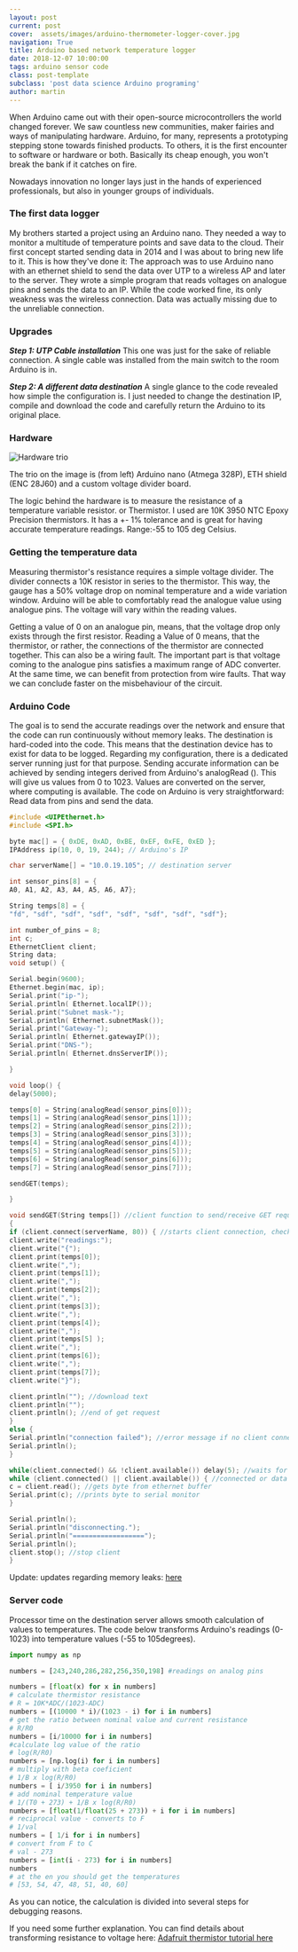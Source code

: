 ```yaml
---
layout: post
current: post
cover:  assets/images/arduino-thermometer-logger-cover.jpg
navigation: True
title: Arduino based network temperature logger
date: 2018-12-07 10:00:00
tags: arduino sensor code 
class: post-template
subclass: 'post data science Arduino programing'
author: martin
---
```


When Arduino came out with their open-source microcontrollers the world changed forever. We saw countless new communities, maker fairies and ways of manipulating hardware. Arduino, for many, represents a prototyping stepping stone towards finished products. To others, it is the first encounter to software or hardware or both. Basically its cheap enough, you won't break the bank if it catches on fire.

Nowadays innovation no longer lays just in the hands of experienced professionals, but also in younger groups of individuals.

### The first data logger

My brothers started a project using an Arduino nano. They needed a way to monitor a multitude of temperature points and save data to the cloud. Their first concept started sending data in 2014 and I was about to bring new life to it.
This is how they've done it:
The approach was to use Arduino nano with an ethernet shield to send the data over UTP to a wireless AP and later to the server. They wrote a simple program that reads voltages on analogue pins and sends the data to an IP.
While the code worked fine, its only weakness was the wireless connection. Data was actually missing due to the unreliable connection.

### Upgrades

***Step 1: UTP Cable installation***
This one was just for the sake of reliable connection. A single cable was installed from the main switch to the room Arduino is in.

***Step 2: A different data destination***
A single glance to the code revealed how simple the configuration is. I just needed to change the destination IP, compile and download the code and carefully return the Arduino to its original place.

### Hardware

![Hardware trio](assets/images/arduino-proj-temp.png)

The trio on the image is (from left) Arduino nano (Atmega 328P), ETH shield (ENC 28J60) and a custom voltage divider board.

The logic behind the hardware is to measure the resistance of a temperature variable resistor. or Thermistor. I used are 10K 3950 NTC Epoxy Precision thermistors. It has a +- 1% tolerance and is great for having accurate temperature readings. Range:-55 to 105 deg Celsius.

### Getting the temperature data

Measuring thermistor's resistance requires a simple voltage divider. The divider connects a 10K resistor in series to the thermistor. This way, the gauge has a 50% voltage drop on nominal temperature and a wide variation window. Arduino will be able to comfortably read the analogue value using analogue pins. The voltage will vary within the reading values.

Getting a value of 0 on an analogue pin, means, that the voltage drop only exists through the first resistor.
Reading a Value of 0 means, that the thermistor, or rather, the connections of the thermistor are connected together. This can also be a wiring fault. The important part is that voltage coming to the analogue pins satisfies a maximum range of ADC converter. At the same time, we can benefit from protection from wire faults. That way we can conclude faster on the misbehaviour of the circuit.

### Arduino Code

The goal is to send the accurate readings over the network and ensure that the code can run continuously without memory leaks. The destination is hard-coded into the code. This means that the destination device has to exist for data to be logged. Regarding my configuration, there is a dedicated server running just for that purpose.
Sending accurate information can be achieved by sending integers derived from Arduino's analogRead (). This will give us values from 0 to 1023. Values are converted on the server, where computing is available. The code on Arduino is very straightforward: Read data from pins and send the data.


```C
#include <UIPEthernet.h>
#include <SPI.h>

byte mac[] = { 0xDE, 0xAD, 0xBE, 0xEF, 0xFE, 0xED };
IPAddress ip(10, 0, 19, 244); // Arduino's IP

char serverName[] = "10.0.19.105"; // destination server

int sensor_pins[8] = {
A0, A1, A2, A3, A4, A5, A6, A7};

String temps[8] = {
"fd", "sdf", "sdf", "sdf", "sdf", "sdf", "sdf", "sdf"};

int number_of_pins = 8;
int c;
EthernetClient client;
String data;
void setup() {

Serial.begin(9600);
Ethernet.begin(mac, ip);
Serial.print("ip-");
Serial.println( Ethernet.localIP());
Serial.print("Subnet mask-");
Serial.println( Ethernet.subnetMask());
Serial.print("Gateway-");
Serial.println( Ethernet.gatewayIP());
Serial.print("DNS-");
Serial.println( Ethernet.dnsServerIP());

}

void loop() {
delay(5000);

temps[0] = String(analogRead(sensor_pins[0]));
temps[1] = String(analogRead(sensor_pins[1]));
temps[2] = String(analogRead(sensor_pins[2]));
temps[3] = String(analogRead(sensor_pins[3]));
temps[4] = String(analogRead(sensor_pins[4]));
temps[5] = String(analogRead(sensor_pins[5]));
temps[6] = String(analogRead(sensor_pins[6]));
temps[7] = String(analogRead(sensor_pins[7]));

sendGET(temps);

}

void sendGET(String temps[]) //client function to send/receive GET request data.
{
if (client.connect(serverName, 80)) { //starts client connection, checks for connection
client.write("readings:");
client.write("{");
client.print(temps[0]);
client.write(",");
client.print(temps[1]);
client.write(",");
client.print(temps[2]);
client.write(",");
client.print(temps[3]);
client.write(",");
client.print(temps[4]);
client.write(",");
client.print(temps[5] );
client.write(",");
client.print(temps[6]);
client.write(",");
client.print(temps[7]);
client.write("}");

client.println(""); //download text
client.println("");
client.println(); //end of get request
}
else {
Serial.println("connection failed"); //error message if no client connect
Serial.println();
}

while(client.connected() && !client.available()) delay(5); //waits for data
while (client.connected() || client.available()) { //connected or data available
c = client.read(); //gets byte from ethernet buffer
Serial.print(c); //prints byte to serial monitor
}

Serial.println();
Serial.println("disconnecting.");
Serial.println("==================");
Serial.println();
client.stop(); //stop client
}
```
Update: updates regarding memory leaks: [here](/arduino-data-logger-tweaks.html)

### Server code
Processor time on the destination server allows smooth calculation of values to temperatures.  The code below transforms Arduino's readings (0-1023) into temperature values (-55 to 105degrees).

```python
import numpy as np

numbers = [243,240,286,282,256,350,198] #readings on analog pins

numbers = [float(x) for x in numbers]
# calculate thermistor resistance
# R = 10K*ADC/(1023-ADC)
numbers = [(10000 * i)/(1023 - i) for i in numbers]
# get the ratio between nominal value and current resistance
# R/R0
numbers = [i/10000 for i in numbers]
#calculate log value of the ratio
# log(R/R0)
numbers = [np.log(i) for i in numbers]
# multiply with beta coeficient
# 1/B x log(R/R0)
numbers = [ i/3950 for i in numbers]
# add nominal temperature value
# 1/(T0 + 273) + 1/B x log(R/R0)
numbers = [float(1/float(25 + 273)) + i for i in numbers]
# reciprocal value - converts to F
# 1/val
numbers = [ 1/i for i in numbers]
# convert from F to C
# val - 273
numbers = [int(i - 273) for i in numbers]
numbers
# at the en you should get the temperatures
# [53, 54, 47, 48, 51, 40, 60]
```
As you can notice, the calculation
is divided into several steps for debugging reasons.

If you need some further explanation. You can find details about transforming resistance to voltage here:
[Adafruit thermistor tutorial here](https://learn.adafruit.com/thermistor/using-a-thermistor)

